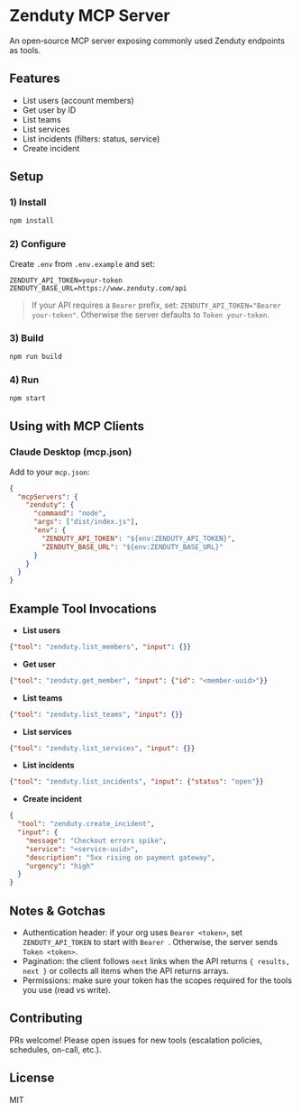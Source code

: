 # Zenduty MCP Server

An open‑source MCP server exposing commonly used Zenduty endpoints as tools.

## Features
- List users (account members)
- Get user by ID
- List teams
- List services
- List incidents (filters: status, service)
- Create incident

## Setup

### 1) Install
```bash
npm install
```

### 2) Configure
Create `.env` from `.env.example` and set:
```
ZENDUTY_API_TOKEN=your-token
ZENDUTY_BASE_URL=https://www.zenduty.com/api
```
> If your API requires a `Bearer` prefix, set: `ZENDUTY_API_TOKEN="Bearer your-token"`. Otherwise the server defaults to `Token your-token`.

### 3) Build
```bash
npm run build
```

### 4) Run
```bash
npm start
```

## Using with MCP Clients

### Claude Desktop (mcp.json)
Add to your `mcp.json`:
```json
{
  "mcpServers": {
    "zenduty": {
      "command": "node",
      "args": ["dist/index.js"],
      "env": {
        "ZENDUTY_API_TOKEN": "${env:ZENDUTY_API_TOKEN}",
        "ZENDUTY_BASE_URL": "${env:ZENDUTY_BASE_URL}"
      }
    }
  }
}
```

## Example Tool Invocations

- **List users**
```json
{"tool": "zenduty.list_members", "input": {}}
```

- **Get user**
```json
{"tool": "zenduty.get_member", "input": {"id": "<member-uuid>"}}
```

- **List teams**
```json
{"tool": "zenduty.list_teams", "input": {}}
```

- **List services**
```json
{"tool": "zenduty.list_services", "input": {}}
```

- **List incidents**
```json
{"tool": "zenduty.list_incidents", "input": {"status": "open"}}
```

- **Create incident**
```json
{
  "tool": "zenduty.create_incident",
  "input": {
    "message": "Checkout errors spike",
    "service": "<service-uuid>",
    "description": "5xx rising on payment gateway",
    "urgency": "high"
  }
}
```

## Notes & Gotchas
- Authentication header: if your org uses `Bearer <token>`, set `ZENDUTY_API_TOKEN` to start with `Bearer `. Otherwise, the server sends `Token <token>`.
- Pagination: the client follows `next` links when the API returns `{ results, next }` or collects all items when the API returns arrays.
- Permissions: make sure your token has the scopes required for the tools you use (read vs write).

## Contributing
PRs welcome! Please open issues for new tools (escalation policies, schedules, on-call, etc.).

## License
MIT
